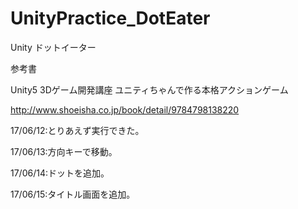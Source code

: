 # UnityPractice_DotEater
Unity ドットイーター

参考書

Unity5 3Dゲーム開発講座 ユニティちゃんで作る本格アクションゲーム

http://www.shoeisha.co.jp/book/detail/9784798138220


17/06/12:とりあえず実行できた。

17/06/13:方向キーで移動。

17/06/14:ドットを追加。

17/06/15:タイトル画面を追加。
